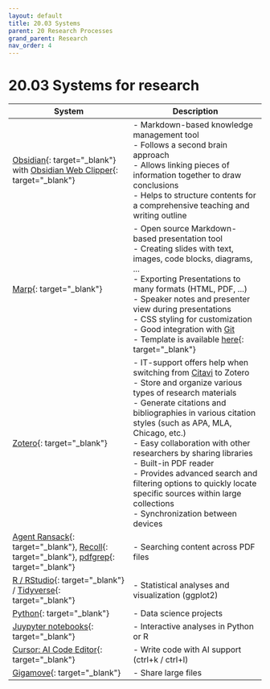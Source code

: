 ```yaml
---
layout: default
title: 20.03 Systems
parent: 20 Research Processes
grand_parent: Research
nav_order: 4
---
```


# 20.03 Systems for research

 System | Description |
---|---|
[Obsidian](https://obsidian.md/){: target="_blank"} with [Obsidian Web Clipper](https://chromewebstore.google.com/detail/obsidian-web-clipper/cnjifjpddelmedmihgijeibhnjfabmlf?pli=1){: target="_blank"} | - Markdown-based knowledge management tool<br>- Follows a second brain approach<br>- Allows linking pieces of information together to draw conclusions<br>- Helps to structure contents for a comprehensive teaching and writing outline |
[Marp](https://marp.app/){: target="_blank"}| - Open source Markdown-based presentation tool<br>- Creating slides with text, images, code blocks, diagrams, ...<br>- Exporting Presentations to many formats (HTML, PDF, ...)<br>- Speaker notes and presenter view during presentations<br>- CSS styling for customization<br>- Good integration with [Git](#git)<br>- Template is available [here](https://github.com/digital-work-lab/slides_template){: target="_blank"} |
[Zotero](https://www.zotero.org/){: target="_blank"}| - IT-support offers help when switching from [Citavi](#Citavi) to Zotero<br>- Store and organize various types of research materials<br>- Generate citations and bibliographies in various citation styles (such as APA, MLA, Chicago, etc.)<br>- Easy collaboration with other researchers by sharing libraries<br>- Built-in PDF reader<br>- Provides advanced search and filtering options to quickly locate specific sources within large collections<br>- Synchronization between devices |
[Agent Ransack](https://www.mythicsoft.com/agentransack/){: target="_blank"}, [Recoll](https://wiki.ubuntuusers.de/Recoll/){: target="_blank"}, [pdfgrep](https://pdfgrep.org/){: target="_blank"} | - Searching content across PDF files |
[R / RStudio](https://posit.co/){: target="_blank"} / [Tidyverse](https://www.tidyverse.org/){: target="_blank"}| - Statistical analyses and visualization (ggplot2) |
[Python](https://www.python.org/){: target="_blank"}| - Data science projects |
[Juypyter notebooks](https://jupyter.org/){: target="_blank"}| - Interactive analyses in Python or R |
[Cursor: AI Code Editor](https://cursor.sh/){: target="_blank"}| - Write code with AI support (ctrl+k / ctrl+l) |
[Gigamove](https://gigamove.rwth-aachen.de/de/provide){: target="_blank"}| - Share large files |
